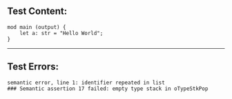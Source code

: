 
Test Content: 
-------------------------
```
mod main (output) { 
    let a: str = "Hello World";
}
```
------------------------

Test Errors:
-------------------------
```
semantic error, line 1: identifier repeated in list
### Semantic assertion 17 failed: empty type stack in oTypeStkPop
```
